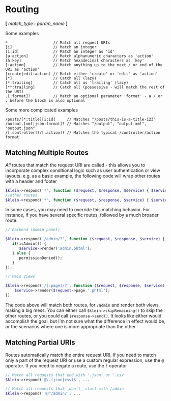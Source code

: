 # Routing

**[** *match_type* **:** *param_name* **]**

Some examples

    *                    // Match all request URIs
    [i]                  // Match an integer
    [i:id]               // Match an integer as 'id'
    [a:action]           // Match alphanumeric characters as 'action'
    [h:key]              // Match hexadecimal characters as 'key'
    [:action]            // Match anything up to the next / or end of the URI as 'action'
    [create|edit:action] // Match either 'create' or 'edit' as 'action'
    [*]                  // Catch all (lazy)
    [*:trailing]         // Catch all as 'trailing' (lazy)
    [**:trailing]        // Catch all (possessive - will match the rest of the URI)
    .[:format]?          // Match an optional parameter 'format' - a / or . before the block is also optional

Some more complicated examples

    /posts/[*:title][i:id]     // Matches "/posts/this-is-a-title-123"
    /output.[xml|json:format]? // Matches "/output", "output.xml", "output.json"
    /[:controller]?/[:action]? // Matches the typical /controller/action format

## Matching Multiple Routes

*All* routes that match the request URI are called - this
allows you to incorporate complex conditional logic such as user
authentication or view layouts. e.g. as a basic example, the following
code will wrap other routes with a header and footer

```php
$klein->respond('*', function ($request, $response, $service) { $service->render('header.phtml'); });
//other routes
$klein->respond('*', function ($request, $response, $service) { $service->render('footer.phtml'); });
```

In some cases, you may need to override this matching behavior.  For instance, if you have several specific routes, followed by a much broader route.

```php
// Backend (Admin panel)

$klein->respond('/admin/?', function ($request, $response, $service) {
   if(isAdmin()) {
      $service->render('admin.phtml');
   } else {
      permissionDenied();
   }
});

// Main Views

$klein->respond('/[:page]/?', function ($request, $response, $service) {
    $service->render($request->page.'.phtml');
});
```

The code above will match both routes, for `/admin` and render both views, making a big mess.  You can either call `$klein->skipRemaining()` to skip the other routes, or you could call `$response->send()`.  It looks like either would accomplish the goal, but I'm not sure what the difference in effect would be, or the scenarios where one is more appropriate than the other.

## Matching Partial URIs

Routes automatically match the entire request URI. If you need to match
only a part of the request URI or use a custom regular expression, use the `@` operator. If you need to
negate a route, use the `!` operator

```php
// Match all requests that end with '.json' or '.csv'
$klein->respond('@\.(json|csv)$', ...

// Match all requests that _don't_ start with /admin
$klein->respond('!@^/admin/', ...
```
